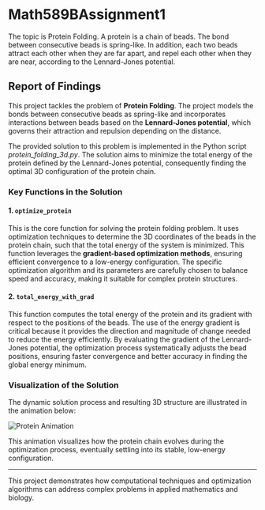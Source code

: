 # Math589BAssignment1

The topic is Protein Folding. A protein is a chain of beads. The bond between consecutive beads is spring-like. In addition, each two beads
attract each other when they are far apart, and repel each other when they are near, according to the Lennard-Jones potential.

## Report of Findings ##

This project tackles the problem of **Protein Folding**. The project models the bonds between consecutive beads
as spring-like and incorporates interactions between beads based on the **Lennard-Jones potential**, which governs their
attraction and repulsion depending on the distance.

The provided solution to this problem is implemented in the Python script *protein_folding_3d.py*. The solution aims to
minimize the total energy of the protein defined by the Lennard-Jones potential, consequently finding the optimal 3D
configuration of the protein chain.

### Key Functions in the Solution

#### 1. **`optimize_protein`**

This is the core function for solving the protein folding problem. It uses optimization techniques to determine the 3D
coordinates of the beads in the protein chain, such that the total energy of the system is minimized. This function
leverages the **gradient-based optimization methods**, ensuring efficient convergence to a low-energy configuration. The
specific optimization algorithm and its parameters are carefully chosen to balance speed and accuracy, making it
suitable for complex protein structures.

#### 2. **`total_energy_with_grad`**

This function computes the total energy of the protein and its gradient with respect to the positions of the beads. The
use of the energy gradient is critical because it provides the direction and magnitude of change needed to reduce the
energy efficiently. By evaluating the gradient of the Lennard-Jones potential, the optimization process systematically
adjusts the bead positions, ensuring faster convergence and better accuracy in finding the global energy minimum.

### Visualization of the Solution

The dynamic solution process and resulting 3D structure are illustrated in the animation below:

![Protein Animation](protein_animation.gif)

This animation visualizes how the protein chain evolves during the optimization process, eventually settling into its
stable, low-energy configuration.

---

This project demonstrates how computational techniques and optimization algorithms can address complex problems in
applied mathematics and biology.

